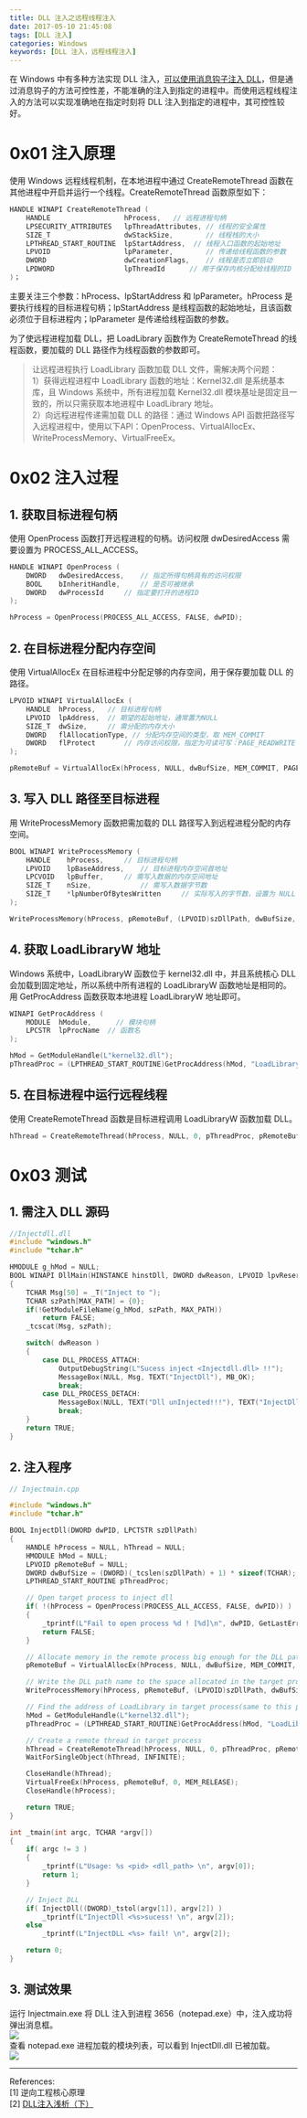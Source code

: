 ```yaml
---
title: DLL 注入之远程线程注入
date: 2017-05-10 21:45:08
tags: [DLL 注入]
categories: Windows
keywords: [DLL 注入，远程线程注入]
---
```


在 Windows 中有多种方法实现 DLL 注入，[可以使用消息钩子注入 DLL](http://0x4c43.cn/2017/0508/dll-injection-windows-message-hook/)，但是通过消息钩子的方法可控性差，不能准确的注入到指定的进程中。而使用远程线程注入的方法可以实现准确地在指定时刻将 DLL 注入到指定的进程中，其可控性较好。

# 0x01 注入原理
使用 Windows 远程线程机制，在本地进程中通过 CreateRemoteThread 函数在其他进程中开启并运行一个线程。CreateRemoteThread 函数原型如下：
```C
HANDLE WINAPI CreateRemoteThread (
	HANDLE                  hProcess,	// 远程进程句柄
	LPSECURITY_ATTRIBUTES  	lpThreadAttributes,	// 线程的安全属性
	SIZE_T                  dwStackSize,		// 线程栈的大小
	LPTHREAD_START_ROUTINE	lpStartAddress,  // 线程入口函数的起始地址
	LPVOID                  lpParameter, 		// 传递给线程函数的参数
	DWORD                   dwCreationFlags,	// 线程是否立即启动
	LPDWORD                 lpThreadId		// 用于保存内核分配给线程的ID
)；
```
主要关注三个参数：hProcess、lpStartAddress 和 lpParameter。hProcess 是要执行线程的目标进程句柄；lpStartAddress 是线程函数的起始地址，且该函数必须位于目标进程内；lpParameter 是传递给线程函数的参数。

为了使远程进程加载 DLL，把 LoadLibrary 函数作为 CreateRemoteThread 的线程函数，要加载的 DLL 路径作为线程函数的参数即可。

>让远程进程执行 LoadLibrary 函数加载 DLL 文件，需解决两个问题：    
1）获得远程进程中 LoadLibrary 函数的地址：Kernel32.dll 是系统基本库，且 Windows 系统中，所有进程加载 Kernel32.dll 模块基址是固定且一致的，所以只需获取本地进程中 LoadLibrary 地址。   
2）向远程进程传递需加载 DLL 的路径：通过 Windows API 函数把路径写入远程进程中，使用以下API：OpenProcess、VirtualAllocEx、WriteProcessMemory、VirtualFreeEx。

# 0x02 注入过程
## 1. 获取目标进程句柄
使用 OpenProcess 函数打开远程进程的句柄。访问权限 dwDesiredAccess 需要设置为 PROCESS_ALL_ACCESS。
```C
HANDLE WINAPI OpenProcess (
	DWORD 	dwDesiredAccess,	// 指定所得句柄具有的访问权限
	BOOL  	bInheritHandle,		// 是否可被继承
	DWORD 	dwProcessId		// 指定要打开的进程ID
);

hProcess = OpenProcess(PROCESS_ALL_ACCESS, FALSE, dwPID);
```

## 2. 在目标进程分配内存空间
使用 VirtualAllocEx 在目标进程中分配足够的内存空间，用于保存要加载 DLL 的路径。
```C
LPVOID WINAPI VirtualAllocEx (
	HANDLE 	hProcess,	// 目标进程句柄
	LPVOID	lpAddress,	// 期望的起始地址，通常置为NULL
	SIZE_T  dwSize,		// 需分配的内存大小
	DWORD  	flAllocationType, // 分配内存空间的类型，取 MEM_COMMIT
	DWORD 	flProtect		// 内存访问权限，指定为可读可写：PAGE_READWRITE
);

pRemoteBuf = VirtualAllocEx(hProcess, NULL, dwBufSize, MEM_COMMIT, PAGE_READWRITE);
```

## 3. 写入 DLL 路径至目标进程
用 WriteProcessMemory 函数把需加载的 DLL 路径写入到远程进程分配的内存空间。
```C
BOOL WINAPI WriteProcessMemory (
	HANDLE    hProcess,		// 目标进程句柄
	LPVOID    lpBaseAddress,	// 目标进程内存空间首地址
	LPCVOID   lpBuffer,		// 需写入数据的内存空间地址
	SIZE_T    nSize,			// 需写入数据字节数
	SIZE_T    *lpNumberOfBytesWritten	  // 实际写入的字节数，设置为 NULL
);

WriteProcessMemory(hProcess, pRemoteBuf, (LPVOID)szDllPath, dwBufSize, NULL);
```

## 4. 获取 LoadLibraryW 地址
Windows 系统中，LoadLibraryW 函数位于 kernel32.dll 中，并且系统核心 DLL 会加载到固定地址，所以系统中所有进程的 LoadLibraryW 函数地址是相同的。用 GetProcAddress 函数获取本地进程 LoadLibraryW 地址即可。
```C
WINAPI GetProcAddress (
	MODULE 	hModule,	  // 模块句柄
	LPCSTR 	lpProcName	// 函数名
);

hMod = GetModuleHandle(L"kernel32.dll");
pThreadProc = (LPTHREAD_START_ROUTINE)GetProcAddress(hMod, "LoadLibraryW");
```

## 5. 在目标进程中运行远程线程
使用 CreateRemoteThread 函数是目标进程调用 LoadLibraryW 函数加载 DLL。
```C
hThread = CreateRemoteThread(hProcess, NULL, 0, pThreadProc, pRemoteBuf, 0, NULL);
```

# 0x03 测试
## 1. 需注入 DLL 源码
```C
//Injectdll.dll
#include "windows.h"
#include "tchar.h"

HMODULE g_hMod = NULL;
BOOL WINAPI DllMain(HINSTANCE hinstDll, DWORD dwReason, LPVOID lpvReserved)
{
	TCHAR Msg[50] = _T("Inject to ");
	TCHAR szPath[MAX_PATH] = {0};
	if(!GetModuleFileName(g_hMod, szPath, MAX_PATH))
		return FALSE;
	_tcscat(Msg, szPath);

	switch( dwReason )
	{
		case DLL_PROCESS_ATTACH:  
			OutputDebugString(L"Sucess inject <Injectdll.dll> !!");
			MessageBox(NULL, Msg, TEXT("InjectDll"), MB_OK);  
			break;  
		case DLL_PROCESS_DETACH:  
			MessageBox(NULL, TEXT("Dll unInjected!!!"), TEXT("InjectDll"), MB_OK);  
			break;  
    }  
    return TRUE;  
}   
```

## 2. 注入程序
```C
// Injectmain.cpp

#include "windows.h"
#include "tchar.h"

BOOL InjectDll(DWORD dwPID, LPCTSTR szDllPath)
{
	HANDLE hProcess = NULL, hThread = NULL;
	HMODULE hMod = NULL;
	LPVOID pRemoteBuf = NULL;
	DWORD dwBufSize = (DWORD)(_tcslen(szDllPath) + 1) * sizeof(TCHAR);
	LPTHREAD_START_ROUTINE pThreadProc;

	// Open target process to inject dll
	if( !(hProcess = OpenProcess(PROCESS_ALL_ACCESS, FALSE, dwPID)) )
	{
		_tprintf(L"Fail to open process %d ! [%d]\n", dwPID, GetLastError());
		return FALSE;
	}

	// Allocate memory in the remote process big enough for the DLL path name
	pRemoteBuf = VirtualAllocEx(hProcess, NULL, dwBufSize, MEM_COMMIT, PAGE_READWRITE);

	// Write the DLL path name to the space allocated in the target process
	WriteProcessMemory(hProcess, pRemoteBuf, (LPVOID)szDllPath, dwBufSize, NULL);

	// Find the address of LoadLibrary in target process(same to this process)
	hMod = GetModuleHandle(L"kernel32.dll");
	pThreadProc = (LPTHREAD_START_ROUTINE)GetProcAddress(hMod, "LoadLibraryW");

	// Create a remote thread in target process
	hThread = CreateRemoteThread(hProcess, NULL, 0, pThreadProc, pRemoteBuf, 0, NULL);
	WaitForSingleObject(hThread, INFINITE);

	CloseHandle(hThread);
	VirtualFreeEx(hProcess, pRemoteBuf, 0, MEM_RELEASE);
	CloseHandle(hProcess);

	return TRUE;
}

int _tmain(int argc, TCHAR *argv[])
{
	if( argc != 3 )
	{
		_tprintf(L"Usage: %s <pid> <dll_path> \n", argv[0]);
		return 1;
	}

	// Inject DLL
	if( InjectDll((DWORD)_tstol(argv[1]), argv[2]) )
		_tprintf(L"InjectDll <%s>sucess! \n", argv[2]);
	else
		_tprintf(L"InjectDLL <%s> fail! \n", argv[2]);

	return 0;
}
```
## 3. 测试效果   
运行 Injectmain.exe 将 DLL 注入到进程 3656（notepad.exe）中，注入成功将弹出消息框。    
![](https://hexo-1253637093.cos.ap-guangzhou.myqcloud.com/17-5-11/94028700-file_1494473311845_13a5b.png)     
查看 notepad.exe 进程加载的模块列表，可以看到 InjectDll.dll 已被加载。     
![](https://hexo-1253637093.cos.ap-guangzhou.myqcloud.com/17-5-11/35149412-file_1494473313402_167fd.png)    

----
References:   
[1] 逆向工程核心原理   
[2] [DLL注入浅析（下）](https://etenal.me/archives/871)
